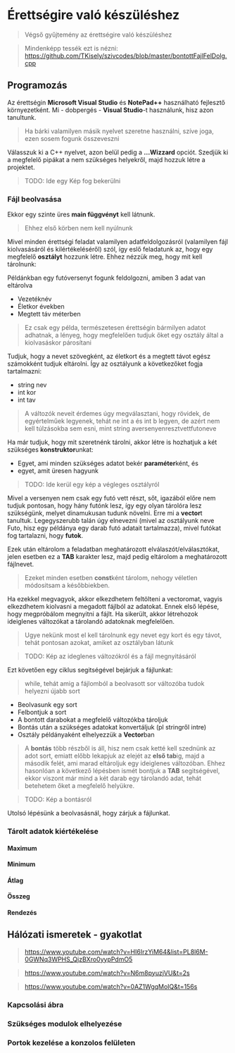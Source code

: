 # Érettségire való készüléshez
>Végső gyűjtemény az érettségire való készüléshez

>Mindenképp tessék ezt is nézni: 
>https://github.com/TKisely/szivcodes/blob/master/bontottFajlFelDolg.cpp

## Programozás

Az érettségin **Microsoft Visual Studio** és **NotePad++** használható fejlesztő környezetként.
Mi - dobpergés - **Visual Studio**-t használunk, hisz azon tanultunk.
>Ha bárki valamilyen másik nyelvet szeretne használni, szíve joga, ezen sosem fogunk összeveszni

Válasszuk ki a C++ nyelvet, azon belül pedig a **...Wizzard** opciót.
Szedjük ki a megfelelő pipákat a nem szükséges helyekről, majd hozzuk létre a projektet.
>TODO: Ide egy Kép fog bekerülni

### Fájl beolvasása

Ekkor egy szinte üres **main függvényt** kell látnunk.
>Ehhez első körben nem kell nyúlnunk

Mivel minden érettségi feladat valamilyen adatfeldolgozásról (valamilyen fájl kiolvasásáról és kilértékeléséről) szól, így eslő feladatunk az, hogy egy megfelelő **osztályt** hozzunk létre.
Ehhez nézzük meg, hogy mit kell tárolnunk:

Példánkban egy futóversenyt fogunk feldolgozni, amiben 3 adat van eltárolva
- Vezetéknév
- Életkor években
- Megtett táv méterben

>Ez csak egy példa, természetesen érettségin bármilyen adatot adhatnak, a lényeg, hogy megfelelően tudjuk őket egy osztály által a kiolvasáskor párosítani

Tudjuk, hogy a nevet szövegként, az életkort és a megtett távot egész számokként tudjuk eltárolni.
Így az osztályunk a következőket fogja tartalmazni:
- string nev
- int kor
- int tav

>A változók neveit érdemes úgy megválasztani, hogy rövidek, de egyértelműek legyenek, tehát ne int a és int b legyen, de azért nem kell túlzásokba sem esni, mint string aversenyenresztvettfutoneve

Ha már tudjuk, hogy mit szeretnénk tárolni, akkor létre is hozhatjuk a két szükséges **konstruktor**unkat:
- Egyet, ami minden szükséges adatot bekér **paraméter**ként, és 
- egyet, amit üresen hagyunk
>TODO: Ide kerül egy kép a végleges osztályról

Mivel a versenyen nem csak egy futó vett részt, sőt, igazából előre nem tudjuk pontosan, hogy hány futónk lesz, így egy olyan tárolóra lesz szükségünk, melyet dinamukusan tudunk növelni.
Erre mi a **vector**t tanultuk.
Legegyszerubb talán úgy elnevezni (mivel az osztályunk neve Futo, hisz egy példánya egy darab futó adatait tartalmazza), mivel futókat fog tartalazni, hogy **futok**.

Ezek után eltárolom a feladatban meghatározott elválaszót/elválasztókat, jelen esetben ez a **TAB** karakter lesz, majd pedig eltárolom a meghatározott fájlnevet. 
>Ezeket minden esetben **const**ként tárolom, nehogy véletlen módositsam a későbbiekben.

Ha ezekkel megvagyok, akkor elkezdhetem feltölteni a vectoromat, vagyis elkezdhetem kiolvasni a megadott fájlból az adatokat.
Ennek első lépése, hogy megpróbálom megnyitni a fájlt. Ha sikerült, akkor létrehozok ideiglenes változókat a tárolandó adatoknak megfelelően. 
>Ugye nekünk most el kell tárolnunk egy nevet egy kort és egy távot, tehát pontosan azokat, amiket az osztályban látunk

>TODO: Kép az ideglenes változókról és a fájl megnyitásáról

Ezt követően egy ciklus segitségével bejárjuk a fájlunkat:
>while, tehát amig a fájlomból a beolvasott sor változóba tudok helyezni újabb sort
 - Beolvasunk egy sort
 - Felbontjuk a sort
 - A bontott darabokat a megfelelő változókba tároljuk
 - Bontás után a szükséges adatokat konvertáljuk (pl stringről intre)
 - Osztály példányaként elhelyezzük a **Vector**ban
 
 >A **bontás** több részből is áll, hisz nem csak ketté kell szednünk az adot sort, emiatt előbb lekapjuk az elejét az **első tab**ig, majd a második felét, ami marad eltároljuk egy ideiglenes változóban.
 >Ehhez hasonlóan a következő lépésben ismét bontjuk a **TAB** segitségével, ekkor viszont már mind a két darab egy tárolandó adat, tehát betehetem őket a megfelelő helyükre.
 
 >TODO: Kép a bontásról
 
 Utolsó lépésünk a beolvasásnál, hogy zárjuk a fájlunkat.
 
 ### Tárolt adatok kiértékelése
#### Maximum 

#### Minimum

#### Átlag

#### Összeg

#### Rendezés

## Hálózati ismeretek - gyakotlat

> https://www.youtube.com/watch?v=HI6IrzYiM64&list=PL8l6M-0GWNq3WPHS_QjzBXro0yypPdmO5

> https://www.youtube.com/watch?v=N6m8pyuzjVU&t=2s

> https://www.youtube.com/watch?v=0AZ1WgqMoIQ&t=156s 

### Kapcsolási ábra

### Szükséges modulok elhelyezése

### Portok kezelése a konzolos felületen
